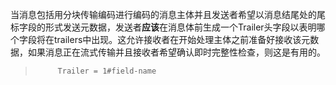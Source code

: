 当消息包括用分块传输编码进行编码的消息主体并且发送者希望以消息结尾处的尾标字段的形式发送元数据，发送者**应该**在消息体前生成一个Trailer头字段以表明哪个字段将在trailers中出现。这允许接收者在开始处理主体之前准备好接收该元数据，如果消息正在流式传输并且接收者希望确认即时完整性检查，则这是有用的。

> ```
>      Trailer = 1#field-name
> ```

